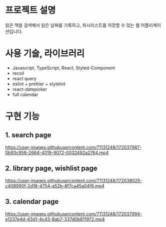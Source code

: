 # 프로젝트 설명

읽은 책을 검색해서 읽은 날짜를 기록하고, 위시리스트를 저장할 수 있는 웹 어플리케이션입니다.

# 사용 기술, 라이브러리

- Javascript, TypeScript, React, Styled-Component
- recoil
- react query
- eslint + prettier + stylelint
- react-datepicker
- full calendar

# 구현 기능

## 1. search page

https://user-images.githubusercontent.com/71131248/172037987-0b93c958-2664-4019-9072-0032492a2764.mp4

## 2. library page, wishlist page

https://user-images.githubusercontent.com/71131248/172038025-c408990f-2d18-4754-a52b-8f7ca45a04f6.mp4

## 3. calendar page

https://user-images.githubusercontent.com/71131248/172037994-e1237e4d-43d1-4c43-8ab7-337d0b811972.mp4
